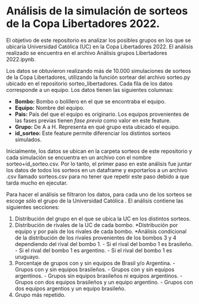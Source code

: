 # Análisis de la simulación de sorteos de la Copa Libertadores 2022.

El objetivo de este repositorio es analizar los posibles grupos en los que se ubicaría Universidad Católica (UC) en la Copa Libertadores 2022. El análisis realizado se encuentra en el archivo Análisis grupos Libertadores 2022.ipynb. 

Los datos se obtuvieron realizando más de 10.000 simulaciones de sorteos de la Copa Libertadores, utilizando la función sortear del archivo sorteo.py ubicado en el repositorio sorteo_libertadores. Cada fila de los datos corresponde a un equipo. Los datos tienen las siguientes columnas:

- **Bombo:** Bombo o bolillero en el que se encontraba el equipo. 
- **Equipo:** Nombre del equipo.
- **Pais:** País del que el equipo es originario. Los equipos provenientes de las fases previas tienen _fase previa_ como valor en este feature.
- **Grupo:** De A a H. Representa en qué grupo esta ubicado el equipo.
- **id_sorteo:** Este feature permite diferenciar los distintos sorteos simulados.

Inicialmente, los datos se ubican en la carpeta sorteos de este repositorio y cada simulación se encuentra en un archivo con el nombre sorteo+id_sorteo.csv. Por lo tanto, el primer paso en este análisis fue juntar los datos de todos los sorteos en un dataframe y exportarlos a un archivo .csv llamado sorteos.csv para no tener que repetir este paso debido a que tarda mucho en ejecutar.

Para hacer el análisis se filtraron los datos, para cada uno de los sorteos se escoge sólo el grupo de la Universidad Católica . El análisis contiene las siguientes secciones:

1. Distribución del grupo en el que se ubica la UC en los distintos sorteos.
2. Distribución de rivales de la UC de cada bombo.
  *Distribución por equipo y por país de los rivales de cada bombo.
  *Análisis condicional de la distribución de los rivales provenientes de los bombos 3 y 4 dependiendo del rival del bombo 1.
        - Si el rival del bombo 1 es brasileño.
        - Si el rival del bombo 1 es argentino.
        - Si el rival del bombo 1 es uruguayo.
3. Porcentaje de grupos con y sin equipos de Brasil y/o Argentina.
        - Grupos con y sin equipos brasileños.
        - Grupos con y sin equipos argentinos.
        - Grupos sin equipos brasileños ni equipos argentinos.
        - Grupos con dos equipos brasileños y un equipo argentino.
        - Grupos con dos equipos argentios y un equipo brasileño.
5. Grupo más repetido.
